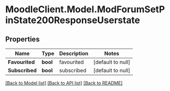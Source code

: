 # MoodleClient.Model.ModForumSetPinState200ResponseUserstate

## Properties

Name | Type | Description | Notes
------------ | ------------- | ------------- | -------------
**Favourited** | **bool** | favourited | [default to null]
**Subscribed** | **bool** | subscribed | [default to null]

[[Back to Model list]](../README.md#documentation-for-models) [[Back to API list]](../README.md#documentation-for-api-endpoints) [[Back to README]](../README.md)

